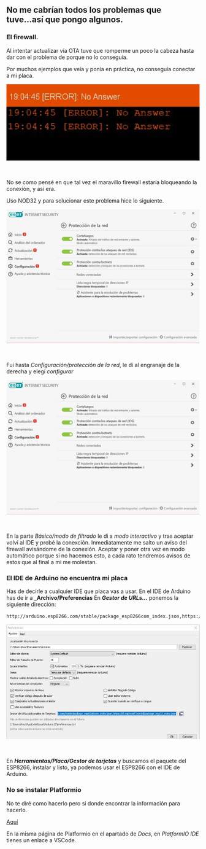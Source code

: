 ## No me cabrían todos los problemas que tuve...así que pongo algunos.

### El firewall.

Al intentar actualizar vía OTA tuve que romperme un poco la cabeza hasta dar con el problema de porque no lo conseguía.

Por muchos ejemplos que veía y ponía en práctica, no conseguía conectar a mi placa.

<p align="center">
    <img src="https://github.com/NewbieMakerLearning/Servidor_Estacion_Meteo/blob/master/pictures/ERROR_IDE.JPG" width="650" title="hola amigo">
    </p>
    <br>

No se como pensé en que tal vez el maravillo firewall estaría bloqueando la conexión, y así era.

Uso NOD32 y para solucionar este problema hice lo siguiente.

<p align="center">
    <img src="https://github.com/NewbieMakerLearning/Servidor_Estacion_Meteo/blob/master/pictures/ESET1.JPG" width="550" title="hola amigo">
    </p>
    <br>

Fui hasta _Configuración/protección de la red_, le di al engranaje de la derecha y elegí _configurar_

<p align="center">
    <img src="https://github.com/NewbieMakerLearning/Servidor_Estacion_Meteo/blob/master/pictures/ESET1.JPG" width="550" title="hola amigo">
    </p>
    <br>

En la parte _Básico/modo de filtrado_ le di a _modo interactivo_ y tras aceptar volví al IDE y probé la conexción. Inmediatamente me salto un aviso del firewall avisándome de la conexión. Aceptar y poner otra vez en modo automático porque si no hacemos esto, a cada rato tendremos avisos de estos que al final a mi me molestan.

### El IDE de Arduino no encuentra mi placa

Has de decirle a cualquier IDE que placa vas a usar. En el IDE de Arduino has de ir a **_Archivo/Preferencias** En **_Gestor de URLs..._** ponemos la siguiente dirección:

```
http://arduino.esp8266.com/stable/package_esp8266com_index.json,https://dl.espressif.com/dl/package_esp32_index.json
```

<p align="center">
    <img src="https://github.com/NewbieMakerLearning/Servidor_Estacion_Meteo/blob/master/pictures/arduino_IDE.JPG" width="550" title="hola amigo">
    </p>
    <br>

En **_Herramientas/Placa/Gestor de tarjetas_** y buscamos el paquete del ESP8266, instalar y listo, ya podemos usar el ESP8266 con el IDE de Arduino.

### No se instalar Platformio

No te diré como hacerlo pero si donde encontrar la información para hacerlo.

[Aquí](https://docs.platformio.org/en/latest/integration/ide/vscode.html#ide-vscode)

En la misma página de Platformio en el apartado de _Docs_, en _PlatformIO IDE_ tienes un enlace a VSCode.

